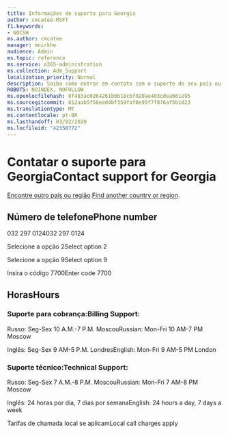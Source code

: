 ```yaml
---
title: Informações de suporte para Georgia
author: cmcatee-MSFT
f1.keywords:
- NOCSH
ms.author: cmcatee
manager: mnirkhe
audience: Admin
ms.topic: reference
ms.service: o365-administration
ms.collection: Adm_Support
localization_priority: Normal
description: Saiba como entrar em contato com o suporte do seu país ou região.
ROBOTS: NOINDEX, NOFOLLOW
ms.openlocfilehash: 8f483ac0264261b0b18cbf920ae403cdea661e95
ms.sourcegitcommit: 812aab5f58eed4bf359faf0e99f7f876af5b1023
ms.translationtype: MT
ms.contentlocale: pt-BR
ms.lasthandoff: 03/02/2020
ms.locfileid: "42358772"
---
```

# <a name="contact-support-for-georgia"></a><span data-ttu-id="cdf82-103">Contatar o suporte para Georgia</span><span class="sxs-lookup"><span data-stu-id="cdf82-103">Contact support for Georgia</span></span>

<span data-ttu-id="cdf82-104">[Encontre outro país ou região](../contact-support-for-business-products.md).</span><span class="sxs-lookup"><span data-stu-id="cdf82-104">[Find another country or region](../contact-support-for-business-products.md).</span></span>

## <a name="phone-number"></a><span data-ttu-id="cdf82-105">Número de telefone</span><span class="sxs-lookup"><span data-stu-id="cdf82-105">Phone number</span></span>
<span data-ttu-id="cdf82-106">032 297 0124</span><span class="sxs-lookup"><span data-stu-id="cdf82-106">032 297 0124</span></span>

<span data-ttu-id="cdf82-107">Selecione a opção 2</span><span class="sxs-lookup"><span data-stu-id="cdf82-107">Select option 2</span></span>

<span data-ttu-id="cdf82-108">Selecione a opção 9</span><span class="sxs-lookup"><span data-stu-id="cdf82-108">Select option 9</span></span>

<span data-ttu-id="cdf82-109">Insira o código 7700</span><span class="sxs-lookup"><span data-stu-id="cdf82-109">Enter code 7700</span></span>

## <a name="hours"></a><span data-ttu-id="cdf82-110">Horas</span><span class="sxs-lookup"><span data-stu-id="cdf82-110">Hours</span></span>
### <a name="billing-support"></a><span data-ttu-id="cdf82-111">Suporte para cobrança:</span><span class="sxs-lookup"><span data-stu-id="cdf82-111">Billing Support:</span></span>

<span data-ttu-id="cdf82-112">Russo: Seg-Sex 10 A.M.-7 P.M. Moscou</span><span class="sxs-lookup"><span data-stu-id="cdf82-112">Russian: Mon-Fri 10 AM-7 PM Moscow</span></span>

<span data-ttu-id="cdf82-113">Inglês: Seg-Sex 9 AM-5 P.M. Londres</span><span class="sxs-lookup"><span data-stu-id="cdf82-113">English: Mon-Fri 9 AM-5 PM London</span></span>

### <a name="technical-support"></a><span data-ttu-id="cdf82-114">Suporte técnico:</span><span class="sxs-lookup"><span data-stu-id="cdf82-114">Technical Support:</span></span>

<span data-ttu-id="cdf82-115">Russo: Seg-Sex 7 A.M.-8 P.M. Moscou</span><span class="sxs-lookup"><span data-stu-id="cdf82-115">Russian: Mon-Fri 7 AM-8 PM Moscow</span></span>

<span data-ttu-id="cdf82-116">Inglês: 24 horas por dia, 7 dias por semana</span><span class="sxs-lookup"><span data-stu-id="cdf82-116">English: 24 hours a day, 7 days a week</span></span>

<span data-ttu-id="cdf82-117">Tarifas de chamada local se aplicam</span><span class="sxs-lookup"><span data-stu-id="cdf82-117">Local call charges apply</span></span>
